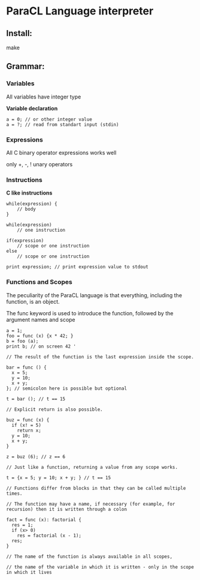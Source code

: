 # ParaCL Language interpreter

## Install:

make

## Grammar:

### Variables
All variables have integer type

**Variable declaration**
 
 ```
 a = 0; // or other integer value
 a = ?; // read from standart input (stdin)
 ```

### Expressions
All C binary operator expressions works well

only +, -, ! unary operators   

### Instructions

**C like instructions**

```
while(expression) {
    // body
}

while(expression)
    // one instruction

if(expression)
    // scope or one instruction
else
    // scope or one instruction

print expression; // print expression value to stdout
```

### Functions and Scopes
The peculiarity of the ParaCL language is that everything, including the function, is an object.

The func keyword is used to introduce the function, followed by the argument names and scope

```
a = 1;
foo = func (x) {x * 42; }
b = foo (a);
print b; // on screen 42 '

// The result of the function is the last expression inside the scope.

bar = func () {
  x = 5;
  y = 10;
  x + y;
}; // semicolon here is possible but optional

t = bar (); // t == 15

// Explicit return is also possible.

buz = func (x) {
  if (x! = 5)
    return x;
  y = 10;
  x + y;
}

z = buz (6); // z == 6

// Just like a function, returning a value from any scope works.

t = {x = 5; y = 10; x + y; } // t == 15

// Functions differ from blocks in that they can be called multiple times.

// The function may have a name, if necessary (for example, for recursion) then it is written through a colon

fact = func (x): factorial {
  res = 1;
  if (x> 0)
    res = factorial (x - 1);
  res;
}

// The name of the function is always available in all scopes,

// the name of the variable in which it is written - only in the scope in which it lives
```

